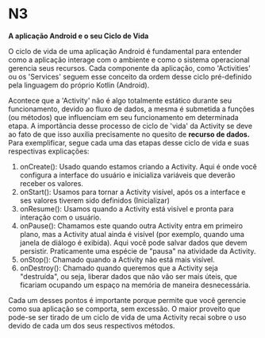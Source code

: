 # N3
**A aplicação Android e o seu Ciclo de Vida**

O ciclo de vida de uma aplicação Android é fundamental para entender como a aplicação interage com o ambiente e como o sistema operacional gerencia seus recursos. Cada componente da aplicação, como 'Activities' ou os 'Services' seguem esse conceito da ordem desse ciclo pré-definido pela linguagem do próprio Kotlin (Android).

Acontece que a 'Activity' não é algo totalmente estático durante seu funcionamento, devido ao fluxo de dados, a mesma é submetida a funções (ou métodos) que influenciam em seu funcionamento em determinada etapa. A importãncia desse processo de ciclo de 'vida' da Activity se deve ao fato de que isso auxilia precisamente no quesito de **recurso de dados.** Para exemplificar, segue cada uma das etapas desse ciclo de vida e suas respectivas explicações:

1. onCreate(): Usado quando estamos criando a Activity. Aqui é onde você configura a interface do usuário e inicializa variáveis que deverão receber os valores.
2. onStart(): Usamos para tornar a Activity visível, após os a interface e ses valores tiverem sido definidos (Inicializar)
3. onResume(): Usamos quando a Activity está visível e pronta para interação com o usuário.
4. onPause(): Chamamos este quando outra Activity entra em primeiro plano, mas a Activity atual ainda é visível (por exemplo, quando uma janela de diálogo é exibida). Aqui você pode salvar dados que devem persistir. Praticamente uma espécie de "pausa" na atividade da Activity.
5. onStop(): Chamado quando a Activity não está mais visível.
6. onDestroy(): Chamado quando queremos que a Activity seja "destruída", ou seja, liberar dados que não vão ser mais úteis, que ficariam ocupando um espaço na memória de maneira desnecessária.

Cada um desses pontos é importante porque permite que você gerencie como sua aplicação se comporta, sem excessão. O maior proveito que pode-se ser tirado de um ciclo de vida de uma Activity recai sobre o uso devido de cada um dos seus respectivos métodos.
